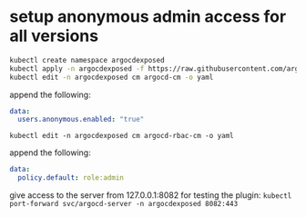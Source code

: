 # setup anonymous admin access for all versions 

```bash
kubectl create namespace argocdexposed
kubectl apply -n argocdexposed -f https://raw.githubusercontent.com/argoproj/argo-cd/v2.3.4/manifests/install.yaml
kubectl edit -n argocdexposed cm argocd-cm -o yaml
```

append the following:
```yaml
data:
  users.anonymous.enabled: "true"
```

`kubectl edit -n argocdexposed cm argocd-rbac-cm -o yaml`

append the following:
```yaml
data:
  policy.default: role:admin
```
give access to the server from 127.0.0.1:8082 for testing the plugin:
`kubectl port-forward svc/argocd-server -n argocdexposed 8082:443`
